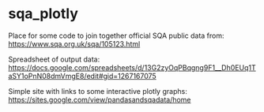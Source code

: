 # sqa_plotly
Place for some code to join together official SQA public data from:
https://www.sqa.org.uk/sqa/105123.html

Spreadsheet of output data:
https://docs.google.com/spreadsheets/d/13G2zyOqPBqgng9F1__Dh0EUq1TaSY1oPnN08dmVmgE8/edit#gid=1267167075

Simple site with links to some interactive plotly graphs:
https://sites.google.com/view/pandasandsqadata/home
